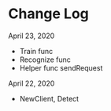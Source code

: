 # Change Log

April 23, 2020

- Train func
- Recognize func
- Helper func sendRequest

April 22, 2020

- NewClient, Detect
